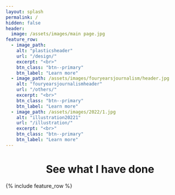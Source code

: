 ```yaml
---
layout: splash
permalink: /
hidden: false
header:
  image: /assets/images/main page.jpg
feature_row:
  - image_path: 
    alt: "plasticsheader"
    url: "/design/"
    excerpt: "<br>"
    btn_class: "btn--primary"
    btn_label: "Learn more"
  - image_path: /assets/images/fouryearsjournalism/header.jpg
    alt: "fouryearsjournalismheader"
    url: "/others/"
    excerpt: "<br>"
    btn_class: "btn--primary"
    btn_label: "Learn more"
  - image_path: /assets/images/2022/1.jpg
    alt: "illustration20221"
    url: "/illustration/"
    excerpt: "<br>"
    btn_class: "btn--primary"
    btn_label: "Learn more"      
---
```

<h1 style="text-align: center;"> See what I have done</h1>
{% include feature_row %}
